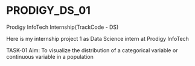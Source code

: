 # PRODIGY_DS_01
Prodigy InfoTech Internship(TrackCode - DS)

Here is my internship project 1 as Data Science intern at Prodigy InfoTech

TASK-01
Aim: To visualize the distribution of a categorical variable or continuous variable in a population
